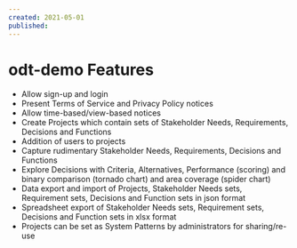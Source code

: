 ```yaml
---
created: 2021-05-01
published: 
---
```


# odt-demo Features

-   Allow sign-up and login
-   Present Terms of Service and Privacy Policy notices
-   Allow time-based/view-based notices
-   Create Projects which contain sets of Stakeholder Needs, Requirements, Decisions and Functions
-   Addition of users to projects
-   Capture rudimentary Stakeholder Needs, Requirements, Decisions and Functions
-   Explore Decisions with Criteria, Alternatives, Performance (scoring) and binary comparison (tornado chart) and area coverage (spider chart)
-   Data export and import of Projects, Stakeholder Needs sets, Requirement sets, Decisions and Function sets in json format
-   Spreadsheet export of Stakeholder Needs sets, Requirement sets, Decisions and Function sets in xlsx format
-   Projects can be set as System Patterns by administrators for sharing/re-use